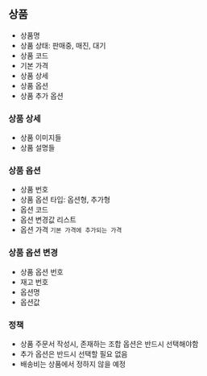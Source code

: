 ## 상품
- 상품명
- 상품 상태: 판매중, 매진, 대기
- 상품 코드
- 기본 가격
- 상품 상세
- 상품 옵션
- 상품 추가 옵션

### 상품 상세
- 상품 이미지들
- 상품 설명들

### 상품 옵션
- 상품 번호
- 상품 옵션 타입: 옵션형, 추가형
- 옵션 코드
- 옵션 변경값 리스트
- 옵션 가격 `기본 가격에 추가되는 가격`

### 상품 옵션 변경
- 상품 옵션 번호
- 재고 번호
- 옵션명
- 옵션값

### 정책
- 상품 주문서 작성시, 존재하는 조합 옵션은 반드시 선택해야함
- 추가 옵션은 반드시 선택할 필요 없음
- 배송비는 상품에서 정하지 않을 예정
